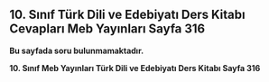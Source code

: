 ## 10. Sınıf Türk Dili ve Edebiyatı Ders Kitabı Cevapları Meb Yayınları Sayfa 316

**Bu sayfada soru bulunmamaktadır.**

**10. Sınıf Meb Yayınları Türk Dili ve Edebiyatı Ders Kitabı Sayfa 316**